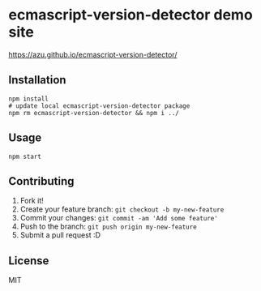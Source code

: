 # ecmascript-version-detector demo site

https://azu.github.io/ecmascript-version-detector/

## Installation

    npm install
    # update local ecmascript-version-detector package
    npm rm ecmascript-version-detector && npm i ../

## Usage

    npm start

## Contributing

1. Fork it!
2. Create your feature branch: `git checkout -b my-new-feature`
3. Commit your changes: `git commit -am 'Add some feature'`
4. Push to the branch: `git push origin my-new-feature`
5. Submit a pull request :D

## License

MIT